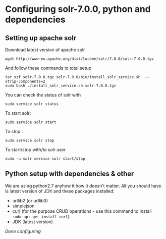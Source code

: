 # Configuring solr-7.0.0, python and dependencies
## Setting up apache solr
Download latest version of apache solr
```
wget http://www-eu.apache.org/dist/lucene/solr/7.0.0/solr-7.0.0.tgz
```
And follow these commands to total setup
```
tar xzf solr-7.0.0.tgz solr-7.0.0/bin/install_solr_service.sh  --strip-components=2
sudo bash ./install_solr_service.sh solr-7.0.0.tgz
```
You can check the status of solr with
```
sudo service solr status
```
To start solr:
```
sudo service solr start
```
To stop :
```
sudo service solr stop
```
To start/stop with/to solr user
```
sudo -u solr service solr start/stop
```

## Python setup with dependencies & other
We are using python2.7 anyhow it how it doesn't matter. All you should have is latest version of JDK and these packages installed:
* urllib2 (or urllib3)
* simplejson
* curl (for the purpose CRUD operations - use this command to install ``` sudo apt-get install curl ```)
* JDK (latest version)

*Done configuring*
